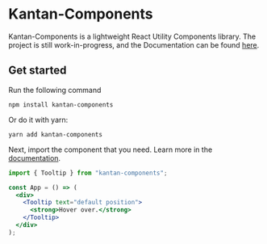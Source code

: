 # Kantan-Components

Kantan-Components is a lightweight React Utility Components library. The project is still work-in-progress, and the Documentation can be found [here](https://kantan-components-docs.netlify.app/).

## Get started

Run the following command

```shell
npm install kantan-components
```

Or do it with yarn:

```shell
yarn add kantan-components
```

Next, import the component that you need. Learn more in the [documentation](https://kantan-components-docs.netlify.app/docs/intro).

```jsx title/App.js
import { Tooltip } from "kantan-components";

const App = () => (
  <div>
    <Tooltip text="default position">
      <strong>Hover over.</strong>
    </Tooltip>
  </div>
);
```
